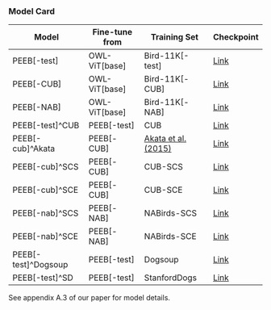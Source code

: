 ### Model Card
| Model                 | Fine-tune from   | Training Set      | Checkpoint       |
|-----------------------|------------------|-------------------|------------------|
| PEEB[-test]           | OWL-ViT[base]    | Bird-11K[-test]   | [Link](https://drive.google.com/file/d/1pXeXfmzCLMyAp-_48Qthhc8MBES4KYQp/view?usp=sharing)|
| PEEB[-CUB]            | OWL-ViT[base]    | Bird-11K[-CUB]    | [Link](https://drive.google.com/file/d/1k4fLF2egjwxdRSM_aHe-CpaWkv_BGHhe/view?usp=sharing)|
| PEEB[-NAB]            | OWL-ViT[base]    | Bird-11K[-NAB]    | [Link](https://drive.google.com/file/d/1FPr2TqM110tEiM2JK_owQsmzF3Rq20xV/view?usp=sharing)|
| PEEB[-test]^CUB       | PEEB[-test]      | CUB               | [Link](https://drive.google.com/file/d/1rIaL32LG8t8Mksk7Gm2BYAjNq-yP1p98/view?usp=sharing)|
| PEEB[-cub]^Akata      | PEEB[-CUB]       | [Akata et al. (2015)](https://arxiv.org/abs/1503.08677)  | [Link](https://drive.google.com/file/d/1mm2gGgDxW8r2nDWXCPffMykCCeh3od5_/view?usp=sharing)|
| PEEB[-cub]^SCS        | PEEB[-CUB]       | CUB-SCS           | [Link](https://drive.google.com/file/d/1hssWBYXeMJm8FLsKH6_9CzabajL98117/view?usp=sharing)|
| PEEB[-cub]^SCE        | PEEB[-CUB]       | CUB-SCE           | [Link](https://drive.google.com/file/d/1REoKD5Nd6bbBz705CTqZOkgMHIRrI9EU/view?usp=sharing)|
| PEEB[-nab]^SCS        | PEEB[-NAB]       | NABirds-SCS       | [Link](https://drive.google.com/file/d/1-FIZLvc6a1J7uq8Q3eGvfg_j0U31xdnl/view?usp=sharing)|
| PEEB[-nab]^SCE        | PEEB[-NAB]       | NABirds-SCE       | [Link](https://drive.google.com/file/d/1xyE2dUoPaZNTVgR2fs4mC0TBVLe7xDcq/view?usp=sharing)|
| PEEB[-test]^Dogsoup   | PEEB[-test]      | Dogsoup           | [Link](https://drive.google.com/file/d/1Orsxyll2JE41uPYvOc7rWHGio8yxDnTZ/view?usp=sharing)|
| PEEB[-test]^SD        | PEEB[-test]      | StanfordDogs      | [Link](https://drive.google.com/file/d/1LUiuvvxP6NPDrLjlFfrBp5maJRU-Yoky/view?usp=sharing)| 
See appendix A.3 of our paper for model details.  